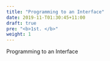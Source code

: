 ```yaml
---
title: "Programming to an Interface"
date: 2019-11-T01:30:45+11:00
draft: true
pre: "<b>1st. </b>"
weight: 1
---
```


Programming to an Interface